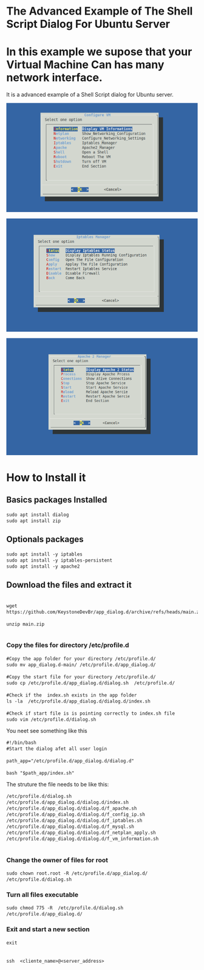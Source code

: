 # The Advanced Example of The Shell Script Dialog For Ubuntu Server

# In this example we supose that your Virtual Machine Can has many network interface.

It is a advanced  example of a Shell Script dialog for Ubuntu server.

![](./imags/dialog_advanced.png)

![](./imags/iptables_screen.png)

![](./imags/apache_screen.png)

# How to Install it
## Basics packages Installed

```
sudo apt install dialog
sudo apt install zip
```

## Optionals packages
```
sudo apt install -y iptables
sudo apt install -y iptables-persistent
sudo apt install -y apache2

```


## Download the files and extract it
```

wget https://github.com/KeystoneDevBr/app_dialog.d/archive/refs/heads/main.zip

unzip main.zip 


```
### Copy the files for directory /etc/profile.d

```
#Copy the app folder for your directory /etc/profile.d/ 
sudo mv app_dialog.d-main/ /etc/profile.d/app_dialog.d/

#Copy the start file for your directory /etc/profile.d/
sudo cp /etc/profile.d/app_dialog.d/dialog.sh  /etc/profile.d/

#Check if the  index.sh exists in the app folder 
ls -la  /etc/profile.d/app_dialog.d/dialog.d/index.sh

#Check if start file is is pointing correctly to index.sh file
sudo vim /etc/profile.d/dialog.sh

```

You neet see something like this


```
#!/bin/bash
#Start the dialog afet all user login

path_app="/etc/profile.d/app_dialog.d/dialog.d"

bash "$path_app/index.sh"

```

The struture the file needs to be like this:

```
/etc/profile.d/dialog.sh
/etc/profile.d/app_dialog.d/dialog.d/index.sh
/etc/profile.d/app_dialog.d/dialog.d/f_apache.sh
/etc/profile.d/app_dialog.d/dialog.d/f_config_ip.sh
/etc/profile.d/app_dialog.d/dialog.d/f_iptables.sh
/etc/profile.d/app_dialog.d/dialog.d/f_mysql.sh
/etc/profile.d/app_dialog.d/dialog.d/f_netplan_apply.sh
/etc/profile.d/app_dialog.d/dialog.d/f_vm_information.sh


```

### Change the owner of files for root

```
sudo chown root.root -R /etc/profile.d/app_dialog.d/ /etc/profile.d/dialog.sh

```

### Turn all files executable

```
sudo chmod 775 -R  /etc/profile.d/dialog.sh /etc/profile.d/app_dialog.d/

```

### Exit and start a new section
```
exit


ssh  <cliente_name>@<server_address>

```
```
